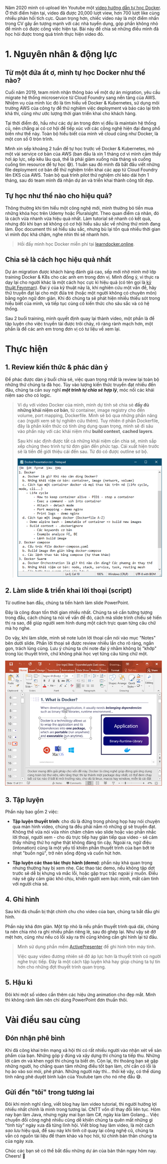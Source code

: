 Năm 2020 mình có upload lên Youtube một [video hướng dẫn tự học Docker](https://www.youtube.com/watch?v=yWCse8S2qsM&ab_channel=nbstudio). Ở thời điểm hiện tại, video đã được 20,000 lượt view, hơn 700 lượt like cùng nhiều phản hồi tích cực. Quan trọng hơn, chiếc video này là một điểm nhấn trong CV gây ấn tượng mạnh với các nhà tuyển dụng, góp phần không nhỏ để mình có được công việc hiện tại. Bài này để chia sẻ những điều mình đã học hỏi được trong quá trình thực hiện video đó.

# 1. Nguyên nhân & động lực

## Từ một đứa ất ơ, mình tự học Docker như thế nào?

Cuối năm 2019, team mình nhận thông báo về một dự án migration, yêu cầu migrate hệ thống microservice từ Cloud Foundry sang nền tảng của AWS. Nhiệm vụ của mình lúc đó là tìm hiểu về Docker & Kubernetes, sử dụng môi trường AWS của công ty để thử nghiệm việc deployment và báo cáo lại tính khả thi, cũng như ước lượng thời gian triển khai cho khách hàng.

Tại thời điểm đó, hầu như các dự án trong đơn vị đều là maintain hệ thống cũ, nên chẳng ai có cơ hội để tiếp xúc với các công nghệ hiện đại đang phổ biến như thế này. Toàn bộ hiểu biết của mình về cloud cũng như Docker, là một con số 0 tròn trĩnh.

Mình xin sếp khoảng 2 tuần để tự học trước về Docker & Kubernetes, mò một vài service cơ bản của AWS (ban đầu là xin 1 tháng cơ vì mình cảm thấy hơi áp lực, sếp kêu lâu quá, thế là phải giảm xuống nửa tháng và cuống cuồng tìm resource để tự học 😅). 1 tuần sau đó mình đã bắt đầu viết những file deployment cơ bản để thử nghiệm triển khai các app từ Cloud Foundry lên EKS của AWS. Toàn bộ quá trình pilot thử nghiệm chỉ kéo dài hơn 1 tháng, sau đó team mình đã nhận dự án và triển khai thành công tốt đẹp.

## Tự học như thế nào cho hiệu quả?

Thông thường khi tìm hiểu một công nghệ mới, mình thường bỏ tiền mua những khóa học trên Udemy hoặc Pluralsight. Theo quan điểm cá nhân, đó là cách vừa nhanh vừa hiệu quả nhất. Làm tutorial sẽ nhanh có kết quả, nhưng đôi khi bạn sẽ không có cơ hội hiểu sâu sắc về những thứ mình đang làm. Đọc document thì sẽ hiểu sâu sắc, nhưng bù lại tốn quá nhiều thời gian vì mình đọc khá chậm, nghe nhìn thì sẽ nhanh hơn.

> Hồi đấy mình học Docker miễn phí tại [learndocker.online](https://learndocker.online/courses).

## Chia sẻ là cách học hiệu quả nhất

Dự án migration được khách hàng đánh giá cao, sếp mới nhờ mình mở lớp training Docker & K8s cho các anh em trong đơn vị. Mình đồng ý, vì thực ra dạy lại cho người khác là một cách học cực kì hiệu quả (có tên gọi là [kỹ thuật Feynman](https://www.facebook.com/watch/?v=1781213878564212)). Đại ý của kỹ thuật này là, khi nghiên cứu một vấn đề, hãy thử truyền đạt lại cho một đứa trẻ (hoặc một người không có chuyên môn) bằng ngôn ngữ đơn giản. Khi đó chúng ta sẽ phát hiện nhiều thiếu sót trong hiểu biết của mình, và tiếp tục củng cố kiến thức cho sâu sắc và có hệ thống.

Sau 2 buổi training, mình quyết định quay lại thành video, một phần là để tập luyện cho việc truyền tải được trôi chảy, rõ ràng rành mạch hơn, một phần là để các anh em trong đơn vị có tư liệu về xem lại.

# Thực hiện

## 1. Review kiến thức & phác dàn ý

Để phác được dàn ý buổi chia sẻ, việc quan trọng nhất là review lại toàn bộ những thứ chúng ta đã học. Tùy vào lượng kiến thức truyền đạt nhiều đến đâu, chúng ta cần suy nghĩ ***một trình tự chia sẻ hợp lý***, móc nối các khái niệm sao cho có logic.

> Ví dụ với video Docker của mình, mình dự tính sẽ chia sẻ **đầy đủ những khái niệm cơ bản**, từ container, image registry cho đến volume, port mapping, Dockerfile. Mình sẽ bỏ qua những phần nâng cao (người xem sẽ tự nghiên cứu thêm). Tuy nhiên ở phần Dockerfile, đây là phần kiến thức có tính ứng dụng quan trọng, mình sẽ đi sâu vào phần này với các khái niệm như **build context**, **cached layers**.
>
> Sau khi xác định được tất cả những khái niệm cần chia sẻ, mình sắp xếp chúng theo trình tự từ đơn giản đến phức tạp. Cái xuất hiện trước sẽ là tiền đề giới thiệu cái đến sau. Từ đó có được outline sơ bộ.
>
> ![Outline](https://raw.githubusercontent.com/nambach/viblo/master/posts/09/01-Outline.png)


## 2. Làm slide & triển khai lời thoại (script)

Từ outline ban đầu, chúng ta tiến hành làm slide PowerPoint.

Đây là công đoạn tốn thời gian nhiều nhất. Chúng ta sẽ cần tưởng tượng trong đầu, cách chúng ta nói về vấn đề đó, cách mà slide trình chiếu sẽ hiển thị ra sao, để giúp người xem hình dung một cách trực quan từng câu chữ mà họ nghe.

Do vậy, khi làm slide, mình sẽ note luôn lời thoại cần nói vào mục "Notes" bên dưới slide. Phần lời thoại sẽ được review nhiều lần cho rõ ràng, ngắn gọn, trách lủng củng. Lưu ý chúng ta chỉ note đại ý nhằm không bị "khớp" trong lúc thuyết trình, chứ không phải học vẹt từng câu từng chữ một.

![Slides](https://raw.githubusercontent.com/nambach/viblo/master/posts/09/02-slides.png)

## 3. Tập luyện

Phần này bao gồm 2 việc: 

- **Tập luyện thuyết trình**: cho dù là đứng trong phòng họp hay nói chuyện qua màn hình video, chúng ta đều phải nắm rõ những gì sẽ truyền đạt. Không thể vừa nói vừa nhìn chăm chăm vào slide hoặc vào phần nhắc lời thoại, người xem - cho dù trực tiếp hay gián tiếp qua video - sẽ cảm thấy những thứ họ nghe thật không đáng tin cậy. Ngoài ra, ngữ điệu (intonation) cũng là một yếu tố khiến phần thuyết trình của bạn bớt tẻ nhạt "buồn ngủ", trở nên sống động và cuốn hút hơn.

- **Tập luyện các thao tác thực hành (demo)**: phần này khá quan trọng nhưng thường hay bị xem nhẹ. Các thao tác demo, nếu không tập dợt trước sẽ dễ bị khựng và mắc lỗi, hoặc gặp trục trặc ngoài ý muốn. Điều này sẽ gây cảm giác khó chịu, khiến người xem bực mình, mất cảm tình với người chia sẻ.

## 4. Ghi hình

Sau khi đã chuẩn bị thật chỉnh chu cho video của bạn, chúng ta bắt đầu ghi hình.

Phần này khá đơn giản. Một tip nhỏ là nếu phần thuyết trình quá dài, chúng ta nên chia nhỏ ra ghi nhiều phần riêng lẻ, sau đó ghép lại. Như vậy sẽ đỡ mệt hơn, cũng như nếu có lỗi xảy ra thì cũng không cần ghi hình lại từ đầu.

> Mình sử dụng phần mềm [ActivePresenter](https://atomisystems.com/download) để ghi hình trên máy tính.
>
> Việc quay video đương nhiên sẽ đỡ áp lực hơn là thuyết trình có người nghe trực tiếp. Đây là một cách tập luyện khá hay giúp chúng ta tự tin hơn cho những đợt thuyết trình quan trọng.

## 5. Hậu kì

Đôi khi một số video cần thêm các hiệu ứng animation cho đẹp mắt. Mình thì không rành lắm nên chỉ dùng PowerPoint đơn thuần thôi.

# Vài điều sau cùng

## Đón nhận phê bình

Khi đã công khai trên mạng xã hội thì có rất nhiều người vào nhận xét về sản phẩm của bạn. Những góp ý đúng và xây dựng thì chúng ta tiếp thu. Những lời cảm ơn và khen ngợi thì chúng ta biết ơn. Còn lại, thi thoảng bạn sẽ gặp những người, họ chẳng quan tâm những điều tốt bạn làm, chỉ cần có lỗi là họ ào vào soi mói, phê phán. Những người này thì... thôi kệ vậy, có thể dùng tính năng phê duyệt bình luận của Youtube tạm cho nó nhẹ đầu 😅.

## Gửi đến "tôi" trong tương lai

Đôi khi mình nghĩ rằng, viết blog hay làm video tutorial, thì người hưởng lợi nhiều nhất chính là mình trong tương lai. CNTT vốn dĩ thay đổi liên tục. Hôm nay bạn làm Java, nhưng ngày mai bạn làm C#, ngày kia làm Golang... Việc chuyển đổi công nghệ nhiều cũng dễ khiến chúng ta quên mất những gì "tinh túy" ngày xưa đã từng lĩnh hội. Viết blog hay làm video, là một cách *sao lưu* hiệu quả, để sau này khi tình cờ quay lại công nghệ cũ, chúng ta vẫn có nguồn tài liệu để tham khảo và học hỏi, từ chính bản thân chúng ta của ngày xưa.

Chúc các bạn sẽ có thể bắt đầu những dự án của bản thân ngay hôm nay. Cheers! 🍻
